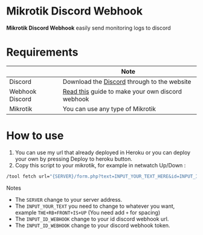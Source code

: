 # Mikrotik Discord Webhook

<b>Mikrotik Discord Webhook</b> easily send monitoring logs to discord

# Requirements

|                 | Note                                                                                                                          |
| --------------- | ----------------------------------------------------------------------------------------------------------------------------- |
| Discord         | Download the [Discord](https://discord.com) through to the website                                                            |
| Webhook Discord | [Read this](https://support.discord.com/hc/en-us/articles/228383668-Intro-to-Webhooks) guide to make your own discord webhook |
| Mikrotik        | You can use any type of Mikrotik                                                                                              |

# How to use

1. You can use my url that already deployed in Heroku or you can deploy your own by pressing Deploy to heroku button.
2. Copy this script to your mikrotik, for example in netwatch Up/Down :

```bash
/tool fetch url="{SERVER}/form.php?text=INPUT_YOUR_TEXT_HERE&id=INPUT_ID_WEBHOOK&token=INPUT_TOKEN_WEBHOOK" keep-result=no;
```

Notes

- The `SERVER` change to your server address.
- The `INPUT_YOUR_TEXT` you need to change to whatever you want, example `THE+RB+FRONT+IS+UP` (You need add `+` for spacing)
- The `INPUT_ID_WEBHOOK` change to your id discord webhook url.
- The `INPUT_ID_WEBHOOK` change to your discord webhook token.
